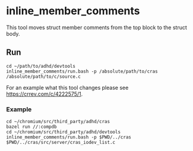 # inline_member_comments

This tool moves struct member comments from the top block to the struct body.

## Run

```
cd ~/path/to/adhd/devtools
inline_member_comments/run.bash -p /absolute/path/to/cras /absolute/path/to/c/source.c
```

For an example what this tool changes please see https://crrev.com/c/4222575/1.


### Example

```
cd ~/chromium/src/third_party/adhd/cras
bazel run //:compdb
cd ~/chromium/src/third_party/adhd/devtools
inline_member_comments/run.bash -p $PWD/../cras $PWD/../cras/src/server/cras_iodev_list.c
```

